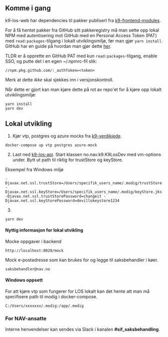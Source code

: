 ## Komme i gang

k9-los-web har dependencies til pakker publisert fra [k9-frontend-modules](https://github.com/navikt/k9-frontend-modules).

For å få hentet pakker fra GitHub sitt pakkeregistry må man sette opp lokal NPM med autentisering mot GitHub med en Personal Access Token (PAT) med `read:packages`-tilgang i lokalt utviklingsmiljø, før man gjør `yarn install`. GitHub har en guide på hvordan man gjør dette [her](https://docs.github.com/en/packages/working-with-a-github-packages-registry/working-with-the-npm-registry#authenticating-to-github-packages).

TLDR er å opprette en GitHub PAT med kun `read:packages`-tilgang, enable SSO, og putte det i en egen ~/.npmrc-fil slik:

```
//npm.pkg.github.com/:_authToken=<token>
```

Merk at dette _ikke_ skal sjekkes inn i versjonskontroll.

Når dette er gjort kan man kjøre dette på rot av repo'et for å kjøre opp lokalt utviklingsmiljø:

```
yarn install
yarn dev
```

## Lokal utvikling

1. Kjør vtp, postgres og azure mocks fra [k9-verdikjede](https://github.com/navikt/k9-verdikjede/tree/master/saksbehandling).
````
docker-compose up vtp postgres azure-mock
````
2. Last ned [k9-los-api](https://github.com/navikt/k9-los-api). Start klassen no.nav.k9.K9LosDev med vm-options under. Bytt ut path til riktig for trustStore og keyStore. 

Eksempel fra Windows miljø
````
-Djavax.net.ssl.trustStore=/Users/specifik_users_name/.modig/trustStore.jks -Djavax.net.ssl.keyStore=/Users/specifik_users_name/.modig/keyStore.jks -Djavax.net.ssl.trustStorePassword=changeit -Djavax.net.ssl.keyStorePassword=devillokeystore1234
````

3. 
````
yarn dev
````

#### Nyttig informasjon for lokal utvikling
Mocke oppgaver i backend
````
http://localhost:8020/mock
````
Mock e-postadresse som kan brukes for og legge til saksbehandler i køer.
````
saksbehandler@nav.no
````

#### Windows oppsett
For att kjøre vtp som fungerer for LOS lokalt kan det hente att man må specifisere path til modig i docker-compose.
````
C:/Users/xxxxxxx/.modig:/app/.modig
````

### For NAV-ansatte

Interne henvendelser kan sendes via Slack i kanalen **#sif_saksbehandling**.
